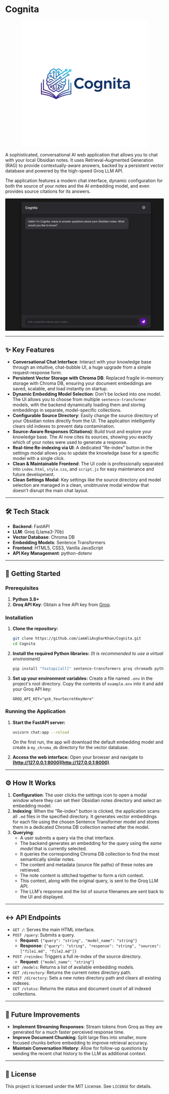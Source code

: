 # Cognita

<p align="center">
  <img src="./images/logo.png" alt="Cognita Logo" width="400">
</p>
A sophisticated, conversational AI web application that allows you to chat with your local Obsidian notes. It uses Retrieval-Augmented Generation (RAG) to provide contextually-aware answers, backed by a persistent vector database and powered by the high-speed Groq LLM API.

The application features a modern chat interface, dynamic configuration for both the source of your notes and the AI embedding model, and even provides source citations for its answers.

![New Application Screenshot](./images/screenshot1.png)

---

## ✨ Key Features

-   **Conversational Chat Interface**: Interact with your knowledge base through an intuitive, chat-bubble UI, a huge upgrade from a simple request-response form.
-   **Persistent Vector Storage with Chroma DB**: Replaced fragile in-memory storage with Chroma DB, ensuring your document embeddings are saved, scalable, and load instantly on startup.
-   **Dynamic Embedding Model Selection**: Don't be locked into one model. The UI allows you to choose from multiple `sentence-transformer` models, with the backend dynamically loading them and storing embeddings in separate, model-specific collections.
-   **Configurable Source Directory**: Easily change the source directory of your Obsidian notes directly from the UI. The application intelligently clears old indexes to prevent data contamination.
-   **Source-Aware Responses (Citations)**: Build trust and explore your knowledge base. The AI now cites its sources, showing you exactly which of your notes were used to generate a response.
-   **Real-time Re-indexing via UI**: A dedicated "Re-index" button in the settings modal allows you to update the knowledge base for a specific model with a single click.
-   **Clean & Maintainable Frontend**: The UI code is professionally separated into `index.html`, `style.css`, and `script.js` for easy maintenance and future development.
-   **Clean Settings Modal**: Key settings like the source directory and model selection are managed in a clean, unobtrusive modal window that doesn't disrupt the main chat layout.

---

## 🛠️ Tech Stack

-   **Backend**: FastAPI
-   **LLM**: Groq (Llama3-70b)
-   **Vector Database**: Chroma DB
-   **Embedding Models**: Sentence Transformers
-   **Frontend**: HTML5, CSS3, Vanilla JavaScript
-   **API Key Management**: python-dotenv

---

## 🚀 Getting Started

### Prerequisites

1.  **Python 3.8+**
2.  **Groq API Key**: Obtain a free API key from [Groq](https://console.groq.com/keys).

### Installation

1.  **Clone the repository:**
    ```bash
    git clone https://github.com/iamAliAsgharKhan/Cognita.git
    cd Cognita
    ```

2.  **Install the required Python libraries:**
    *(It is recommended to use a virtual environment)*
    ```bash
    pip install "fastapi[all]" sentence-transformers groq chromadb python-dotenv transformers
    ```

3.  **Set up your environment variables:**
    Create a file named `.env` in the project's root directory. Copy the contents of `example.env` into it and add your Groq API key:
    ```.env
    GROQ_API_KEY="gsk_YourSecretKeyHere"
    ```

### Running the Application

1.  **Start the FastAPI server:**
    ```bash
    uvicorn chat:app --reload
    ```
    On the first run, the app will download the default embedding model and create a `my_chroma_db` directory for the vector database.

2.  **Access the web interface:**
    Open your browser and navigate to **[http://127.0.0.1:8000](http://127.0.0.1:8000)**.

---

## ⚙️ How It Works

1.  **Configuration**: The user clicks the settings icon to open a modal window where they can set their Obsidian notes directory and select an embedding model.
2.  **Indexing**: When the "Re-index" button is clicked, the application scans all `.md` files in the specified directory. It generates vector embeddings for each file using the chosen Sentence Transformer model and stores them in a dedicated Chroma DB collection named after the model.
3.  **Querying**:
    -   A user submits a query via the chat interface.
    -   The backend generates an embedding for the query using the *same model* that is currently selected.
    -   It queries the corresponding Chroma DB collection to find the most semantically similar notes.
    -   The content and metadata (source file paths) of these notes are retrieved.
    -   The note content is stitched together to form a rich context.
    -   This context, along with the original query, is sent to the Groq LLM API.
    -   The LLM's response and the list of source filenames are sent back to the UI and displayed.

---

## ↔️ API Endpoints

-   `GET /`: Serves the main HTML interface.
-   `POST /query`: Submits a query.
    -   **Request**: `{"query": "string", "model_name": "string"}`
    -   **Response**: `{"query": "string", "response": "string", "sources": ["file1.md", "file2.md"]}`
-   `POST /reindex`: Triggers a full re-index of the source directory.
    -   **Request**: `{"model_name": "string"}`
-   `GET /models`: Returns a list of available embedding models.
-   `GET /directory`: Returns the current notes directory path.
-   `POST /directory`: Sets a new notes directory path and clears all existing indexes.
-   `GET /status`: Returns the status and document count of all indexed collections.

---

## 🔮 Future Improvements

-   **Implement Streaming Responses**: Stream tokens from Groq as they are generated for a much faster perceived response time.
-   **Improve Document Chunking**: Split large files into smaller, more focused chunks before embedding to improve retrieval accuracy.
-   **Maintain Conversation History**: Allow for follow-up questions by sending the recent chat history to the LLM as additional context.

---

## 📜 License

This project is licensed under the MIT License. See `LICENSE` for details.